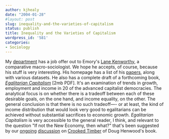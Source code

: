 ```yaml
---
author: kjhealy
date: "2004-01-28"
#layout: post
slug: inequality-and-the-varieties-of-capitalism
status: publish
title: Inequality and the Varieties of Capitalism
wordpress_id: '581'
categories:
- Sociology
---
```


My [department](http://fp.arizona.edu/soc/) has a job offer out to Emory's [Lane Kenworthy](http://www.emory.edu/SOC/lkenworthy/), a comparative macro-sociologist. We hope he accepts, of course, because his stuff is very interesting. His homepage has a list of his [papers](http://www.emory.edu/SOC/lkenworthy/publications.html), along with various datasets. He also has a complete draft of a forthcoming book, [*Egalitarian Capitalism*](http://www.emory.edu/SOC/lkenworthy/egalitariancapitalism.pdf) [2mb PDF]. It's an examination of trends in growth, employment and income in 20 of the advanced capitalist democracies. The analytical focus is on whether there is a tradeoff between each of these desirable goals, on the one hand, and income equality, on the other. The general conclusion is that there is no such tradeoff—- or at least, the kind of income distribution that would look very good to egalitarians can be achieved without substantial sacrifices to economic growth. *Egalitarian Capitalism* is very accessible to the general reader, I think, and relevant to the question "If not the [](http://www.crookedtimber.org/archives/001213.html)New Economy, then what?" that's been suggested by our [ongoing]() [discussion](http://www.crookedtimber.org/archives/001222.html) on [Crooked Timber](http://www.crookedtimber.org/) of Doug Henwood's book.
